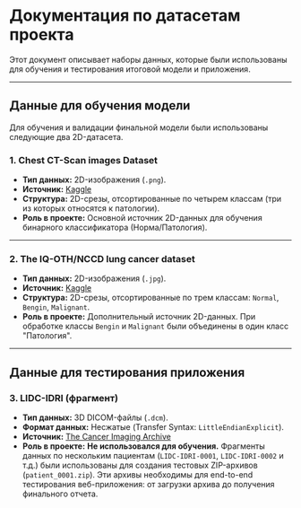 # Документация по датасетам проекта

Этот документ описывает наборы данных, которые были использованы для обучения и тестирования итоговой модели и приложения.

---

## Данные для обучения модели

Для обучения и валидации финальной модели были использованы следующие два 2D-датасета.

### 1. Chest CT-Scan images Dataset

- **Тип данных:** 2D-изображения (`.png`).
- **Источник:** [Kaggle](https://www.kaggle.com/datasets/mohamedhanyyy/chest-ctscan-images)
- **Структура:** 2D-срезы, отсортированные по четырем классам (три из которых относятся к патологии).
- **Роль в проекте:** Основной источник 2D-данных для обучения бинарного классификатора (Норма/Патология).

---

### 2. The IQ-OTH/NCCD lung cancer dataset

- **Тип данных:** 2D-изображения (`.jpg`).
- **Источник:** [Kaggle](https://www.kaggle.com/datasets/hamdallak/the-iqothnccd-lung-cancer-dataset)
- **Структура:** 2D-срезы, отсортированные по трем классам: `Normal`, `Bengin`, `Malignant`.
- **Роль в проекте:** Дополнительный источник 2D-данных. При обработке классы `Bengin` и `Malignant` были объединены в один класс "Патология".

---

## Данные для тестирования приложения

### 3. LIDC-IDRI (фрагмент)

- **Тип данных:** 3D DICOM-файлы (`.dcm`).
- **Формат данных:** Несжатые (Transfer Syntax: `LittleEndianExplicit`).
- **Источник:** [The Cancer Imaging Archive](https://wiki.cancerimagingarchive.net/display/Public/LIDC-IDRI)
- **Роль в проекте:** **Не использовался для обучения.** Фрагменты данных по нескольким пациентам (`LIDC-IDRI-0001`, `LIDC-IDRI-0002` и т.д.) были использованы для создания тестовых ZIP-архивов (`patient_0001.zip`). Эти архивы необходимы для end-to-end тестирования веб-приложения: от загрузки архива до получения финального отчета.
